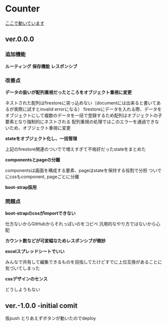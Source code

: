 # Counter

[ここで動いています](https://imosite-counter.web.app/)

## ver.0.0.0

### 追加機能

**ルーティング**
**保存機能**
**レスポンシブ**

### 改善点

**データの扱いが配列重視だったところをオブジェクト重視に変更**

ネストされた配列はfirestoreに突っ込めない（documentには出来ると書いてあるが実際に試すとinvalid errorになる）
firestoreにデータを入れる際、データをオブジェクトにして複数のデータを一括で登録するため配列はオブジェクトの子要素となり強制的にネストされる
配列重視の処理ではこのエラーを通過できないため、オブジェクト重視に変更

**stateをオブジェクト化し、一括管理**

上記のfirestore関連のついでで増えすぎて不格好だったstateをまとめた

**componentsとpageの分離**

componentsは画面を構成する要素、pageはstateを保持する役割で分担
ついでにcssもcomponent, pageごとに分離

**boot-strap採用**

### 問題点

**boot-strapのcssがimportできない**

仕方ないからGitHubからそれっぽいのをコピペ
汎用的なやり方ではないから心配

**カウント数などが可変幅なためレスポンシブが微妙**

**excelスプレッドシートでいい**

みんなで共有して編集できるものを目指してたけどすでに上位互換があることに気づいてしまった

**cssデザインのセンス**

どうしようもない



## ver.-1.0.0 -initial comit
仮push
とりあえずボタンが動いたのでdeploy